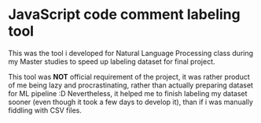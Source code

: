 # JavaScript code comment labeling tool

This was the tool i developed for Natural Language Processing class during my Master studies to speed up labeling dataset for final project.

This tool was **NOT** official requirement of the project, it was rather product of me being lazy and procrastinating, rather than actually preparing dataset for ML pipeline :D
Nevertheless, it helped me to finish labeling my dataset sooner (even though it took a few days to develop it), than if i was manually fiddling with CSV files.
